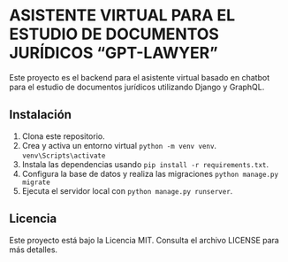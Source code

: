 # ASISTENTE VIRTUAL PARA EL ESTUDIO DE DOCUMENTOS JURÍDICOS “GPT-LAWYER”

Este proyecto es el backend para el asistente virtual basado en chatbot para el estudio de documentos jurídicos utilizando Django y GraphQL.


## Instalación

1. Clona este repositorio.
2. Crea y activa un entorno virtual
    `python -m venv venv`.
    `venv\Scripts\activate`
3. Instala las dependencias usando `pip install -r requirements.txt`.
4. Configura la base de datos y realiza las migraciones `python manage.py migrate`
5. Ejecuta el servidor local con `python manage.py runserver`.


## Licencia

Este proyecto está bajo la Licencia MIT. Consulta el archivo LICENSE para más detalles.
